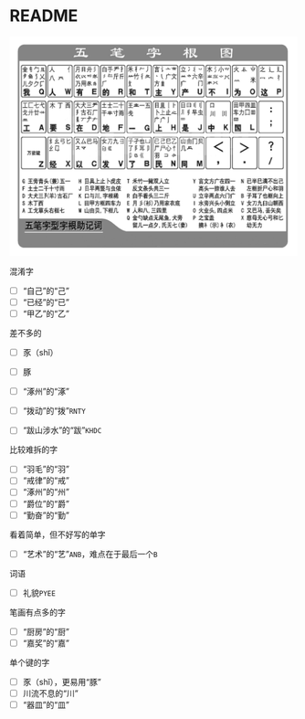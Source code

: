 # README

![五笔字根](images/wubi_zigen.gif)

混淆字

- [ ] “自己”的“己”
- [ ] “已经”的“已”
- [ ] “甲乙”的“乙”

差不多的

- [ ] 豕（shǐ）
- [ ] 豚
- [ ] “涿州”的“涿”

- [ ] “拨动”的“拨”`RNTY`
- [ ] “跋山涉水”的“跋”`KHDC`

比较难拆的字

- [ ] “羽毛”的“羽”
- [ ] “戒律”的“戒”
- [ ] “涿州”的“州”
- [ ] “爵位”的“爵”
- [ ] “勤奋”的“勤”

看着简单，但不好写的单字

- [ ] “艺术”的“艺”`ANB`，难点在于最后一个`B`

词语

- [ ] 礼貌`PYEE`

笔画有点多的字

- [ ] “厨房”的“厨”
- [ ] “嘉奖”的“嘉”

单个键的字

- [ ] 豕（shǐ），更易用“豚”
- [ ] 川流不息的“川”
- [ ] “器皿”的“皿”
